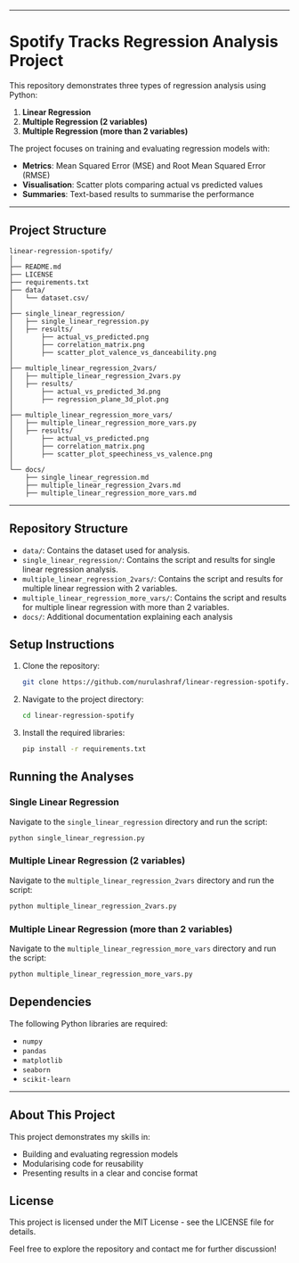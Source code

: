 

---

# **Spotify Tracks Regression Analysis Project**

This repository demonstrates three types of regression analysis using Python:
1. **Linear Regression**
2. **Multiple Regression (2 variables)**
3. **Multiple Regression (more than 2 variables)**

The project focuses on training and evaluating regression models with:
- **Metrics**: Mean Squared Error (MSE) and Root Mean Squared Error (RMSE)
- **Visualisation**: Scatter plots comparing actual vs predicted values
- **Summaries**: Text-based results to summarise the performance

---

## **Project Structure**

```
linear-regression-spotify/
│
├── README.md                      
├── LICENSE                      
├── requirements.txt            
├── data/                         
│   └── dataset.csv/                       
│ 
├── single_linear_regression/ 
│   ├── single_linear_regression.py
│   ├── results/
│       ├── actual_vs_predicted.png
│       ├── correlation_matrix.png 
│       ├── scatter_plot_valence_vs_danceability.png
│
├── multiple_linear_regression_2vars/
│   ├── multiple_linear_regression_2vars.py
│   ├── results/
│       ├── actual_vs_predicted_3d.png
│       ├── regression_plane_3d_plot.png
│
├── multiple_linear_regression_more_vars/
│   ├── multiple_linear_regression_more_vars.py
│   ├── results/
│       ├── actual_vs_predicted.png
│       ├── correlation_matrix.png
│       ├── scatter_plot_speechiness_vs_valence.png
│
└── docs/                      
    ├── single_linear_regression.md
    ├── multiple_linear_regression_2vars.md
    ├── multiple_linear_regression_more_vars.md

```

---

## Repository Structure 
- `data/`: Contains the dataset used for analysis.
- `single_linear_regression/`: Contains the script and results for single linear regression analysis.
- `multiple_linear_regression_2vars/`: Contains the script and results for multiple linear regression with 2 variables.
- `multiple_linear_regression_more_vars/`: Contains the script and results for multiple linear regression with more than 2 variables.
- `docs/`: Additional documentation explaining each analysis

## Setup Instructions 
1. Clone the repository:
   ```sh
   git clone https://github.com/nurulashraf/linear-regression-spotify.git

2. Navigate to the project directory:
   ```sh
   cd linear-regression-spotify
   
3. Install the required libraries:
   ```sh
   pip install -r requirements.txt

## Running the Analyses

### Single Linear Regression

Navigate to the `single_linear_regression` directory and run the script:
```sh
python single_linear_regression.py
```
### Multiple Linear Regression (2 variables)
Navigate to the `multiple_linear_regression_2vars` directory and run the script:
```sh
python multiple_linear_regression_2vars.py
```
### Multiple Linear Regression (more than 2 variables)
Navigate to the `multiple_linear_regression_more_vars` directory and run the script:
```sh
python multiple_linear_regression_more_vars.py
```

## **Dependencies**
The following Python libraries are required:
- `numpy`
- `pandas`
- `matplotlib`
- `seaborn`
- `scikit-learn`

---

## **About This Project**
This project demonstrates my skills in:
- Building and evaluating regression models
- Modularising code for reusability
- Presenting results in a clear and concise format


## License
This project is licensed under the MIT License - see the LICENSE file for details.

Feel free to explore the repository and contact me for further discussion!
